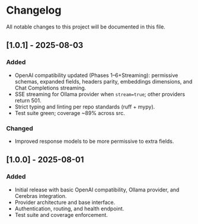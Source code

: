 # Changelog

All notable changes to this project will be documented in this file.

## [1.0.1] - 2025-08-03
### Added
- OpenAI compatibility updated (Phases 1–6+Streaming): permissive schemas, expanded fields, headers parity, embeddings dimensions, and Chat Completions streaming.
- SSE streaming for Ollama provider when `stream=true`; other providers return 501.
- Strict typing and linting per repo standards (ruff + mypy).
- Test suite green; coverage ~89% across src.

### Changed
- Improved response models to be more permissive to extra fields.

## [1.0.0] - 2025-08-01
### Added
- Initial release with basic OpenAI compatibility, Ollama provider, and Cerebras integration.
- Provider architecture and base interface.
- Authentication, routing, and health endpoint.
- Test suite and coverage enforcement.
